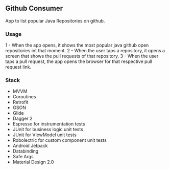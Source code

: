 ## Github Consumer
App to list popular Java Repositories on github. 

### Usage
1 - When the app opens, it shows the most popular java github open repositories int that moment.
2 - When the user taps a repository, it opens a screen that shows the pull requests of that repository.
3 - When the user taps a pull request, the app opens the browser for that respective pull request link.

### Stack
- MVVM
- Coroutines
- Retrofit
- GSON
- Glide
- Dagger 2
- Espresso for instrumentation tests
- JUnit for business logic unit tests
- JUnit for ViewModel unit tests
- Robolectric for custom component unit tests 
- Android Jetpack
- Databinding
- Safe Args
- Material Design 2.0
